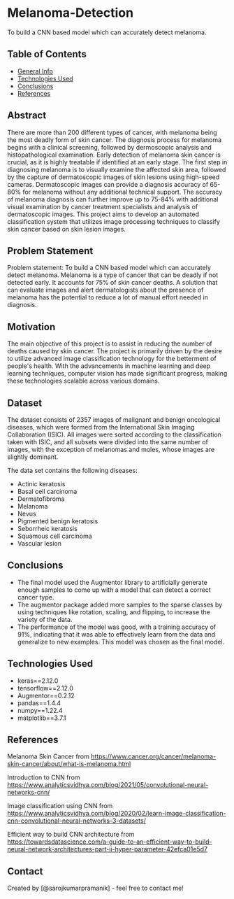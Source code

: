 # Melanoma-Detection
To build a CNN based model which can accurately detect melanoma.

## Table of Contents
* [General Info](#Abstract)
* [Technologies Used](#technologies-used)
* [Conclusions](#conclusions)
* [References](#references)

## Abstract
There are more than 200 different types of cancer, with melanoma being the most deadly form of skin cancer. The diagnosis process for melanoma begins with a clinical screening, followed by dermoscopic analysis and histopathological examination. Early detection of melanoma skin cancer is crucial, as it is highly treatable if identified at an early stage. The first step in diagnosing melanoma is to visually examine the affected skin area, followed by the capture of dermatoscopic images of skin lesions using high-speed cameras. Dermatoscopic images can provide a diagnosis accuracy of 65-80% for melanoma without any additional technical support. The accuracy of melanoma diagnosis can further improve up to 75-84% with additional visual examination by cancer treatment specialists and analysis of dermatoscopic images. This project aims to develop an automated classification system that utilizes image processing techniques to classify skin cancer based on skin lesion images.

## Problem Statement
Problem statement: To build a CNN based model which can accurately detect melanoma. Melanoma is a type of cancer that can be deadly if not detected early. It accounts for 75% of skin cancer deaths. A solution that can evaluate images and alert dermatologists about the presence of melanoma has the potential to reduce a lot of manual effort needed in diagnosis.

## Motivation
The main objective of this project is to assist in reducing the number of deaths caused by skin cancer. The project is primarily driven by the desire to utilize advanced image classification technology for the betterment of people's health. With the advancements in machine learning and deep learning techniques, computer vision has made significant progress, making these technologies scalable across various domains.

## Dataset
The dataset consists of 2357 images of malignant and benign oncological diseases, which were formed from the International Skin Imaging Collaboration (ISIC). All images were sorted according to the classification taken with ISIC, and all subsets were divided into the same number of images, with the exception of melanomas and moles, whose images are slightly dominant.


The data set contains the following diseases:

- Actinic keratosis
- Basal cell carcinoma
- Dermatofibroma
- Melanoma
- Nevus
- Pigmented benign keratosis
- Seborrheic keratosis
- Squamous cell carcinoma
- Vascular lesion

## Conclusions
- The final model used the Augmentor library to artificially generate enough samples to come up with a model that can detect a correct cancer type.
- The augmentor package added more samples to the sparse classes by using techniques like rotation, scaling, and flipping, to increase the variety of the data.
- The performance of the model was good, with a training accuracy of 91%, indicating that it was able to effectively learn from the data and generalize to new examples. This model was chosen as the final model.

## Technologies Used
- keras==2.12.0
- tensorflow==2.12.0
- Augmentor==0.2.12
- pandas==1.4.4
- numpy==1.22.4
- matplotlib==3.7.1

## References
Melanoma Skin Cancer from https://www.cancer.org/cancer/melanoma-skin-cancer/about/what-is-melanoma.html

Introduction to CNN from https://www.analyticsvidhya.com/blog/2021/05/convolutional-neural-networks-cnn/

Image classification using CNN from https://www.analyticsvidhya.com/blog/2020/02/learn-image-classification-cnn-convolutional-neural-networks-3-datasets/

Efficient way to build CNN architecture from https://towardsdatascience.com/a-guide-to-an-efficient-way-to-build-neural-network-architectures-part-ii-hyper-parameter-42efca01e5d7

## Contact
Created by [@sarojkumarpramanik] - feel free to contact me!


<!-- Optional -->
<!-- ## License -->
<!-- This project is open source and available under the [... License](). -->
